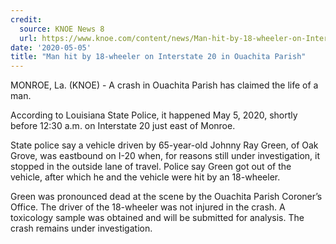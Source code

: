 ```yaml
---
credit:
  source: KNOE News 8
  url: https://www.knoe.com/content/news/Man-hit-by-18-wheeler-on-Interstate-20-in-Ouachita-Parish-570213051.html
date: '2020-05-05'
title: "Man hit by 18-wheeler on Interstate 20 in Ouachita Parish"
---
```

MONROE, La. (KNOE) - A crash in Ouachita Parish has claimed the life of a man.

According to Louisiana State Police, it happened May 5, 2020, shortly before 12:30 a.m. on Interstate 20 just east of Monroe.

State police say a vehicle driven by 65-year-old Johnny Ray Green, of Oak Grove, was eastbound on I-20 when, for reasons still under investigation, it stopped in the outside lane of travel. Police say Green got out of the vehicle, after which he and the vehicle were hit by an 18-wheeler.

Green was pronounced dead at the scene by the Ouachita Parish Coroner’s Office. The driver of the 18-wheeler was not injured in the crash. A toxicology sample was obtained and will be submitted for analysis. The crash remains under investigation.
